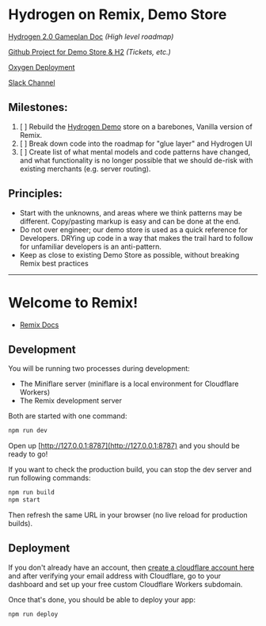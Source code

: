 # Hydrogen on Remix, Demo Store

[Hydrogen 2.0 Gameplan Doc](https://docs.google.com/document/d/1iEerwYgs30rVDJi5JbfxCJf2K-boAwGOODmDFCNQDmY/edit#) _(High level roadmap)_

[Github Project for Demo Store & H2](https://github.com/orgs/Shopify/projects/5093/views/1) _(Tickets, etc.)_

[Oxygen Deployment](https://h2-demo-store-f1f4fa724b7467f41f07.o2.myshopify.dev/)

[Slack Channel](https://shopify.slack.com/archives/C0431CUNVTN)

## Milestones:

1. [ ] Rebuild the [Hydrogen Demo](https://hydrogen.shop/) store on a barebones, Vanilla version of Remix.
2. [ ] Break down code into the roadmap for "glue layer" and Hydrogen UI
3. [ ] Create list of what mental models and code patterns have changed, and what functionality is no longer possible that we should de-risk with existing merchants (e.g. server routing).

## Principles:

- Start with the unknowns, and areas where we think patterns may be different. Copy/pasting markup is easy and can be done at the end.
- Do not over engineer; our demo store is used as a quick reference for Developers. DRYing up code in a way that makes the trail hard to follow for unfamiliar developers is an anti-pattern.
- Keep as close to existing Demo Store as possible, without breaking Remix best practices

---

# Welcome to Remix!

- [Remix Docs](https://remix.run/docs)

## Development

You will be running two processes during development:

- The Miniflare server (miniflare is a local environment for Cloudflare Workers)
- The Remix development server

Both are started with one command:

```sh
npm run dev
```

Open up [http://127.0.0.1:8787](http://127.0.0.1:8787) and you should be ready to go!

If you want to check the production build, you can stop the dev server and run following commands:

```sh
npm run build
npm start
```

Then refresh the same URL in your browser (no live reload for production builds).

## Deployment

If you don't already have an account, then [create a cloudflare account here](https://dash.cloudflare.com/sign-up) and after verifying your email address with Cloudflare, go to your dashboard and set up your free custom Cloudflare Workers subdomain.

Once that's done, you should be able to deploy your app:

```sh
npm run deploy
```
